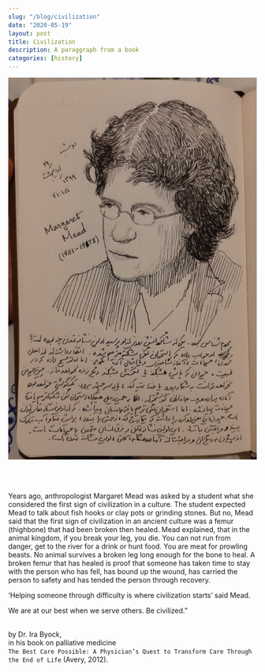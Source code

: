 ```yaml
---
slug: "/blog/civilization"
date: "2020-05-19"
layout: post
title: Civilization
description: A paraggraph from a book
categories: [history]
---
```


![My drawing of margaret mead](../../images/blog/2-margaret_mead.jpg "Margaret mead")

<br><br>

Years ago, anthropologist Margaret Mead was asked by a student what she considered the first sign of civilization in a culture. The student expected Mead to talk about fish hooks or clay pots or grinding stones. But no, Mead said that the first sign of civilization in an ancient culture was a femur (thighbone) that had been broken then healed. Mead explained, that in the animal kingdom, if you break your leg, you die. You can not run from danger, get to the river for a drink or hunt food. You are meat for prowling beasts. No animal survives a broken leg long enough for the bone to heal. A broken femur that has healed is proof that someone has taken time to stay with the person who has fell, has bound up the wound, has carried the person to safety and has tended the person through recovery.<br>

‘Helping someone through difficulty is where civilization starts’ said Mead.<br>

We are at our best when we serve others. Be civilized.”<br><br>

by Dr. Ira Byock,<br>
in his book on palliative medicine <br>
`The Best Care Possible: A Physician’s Quest to Transform Care Through the End of Life` (Avery, 2012).